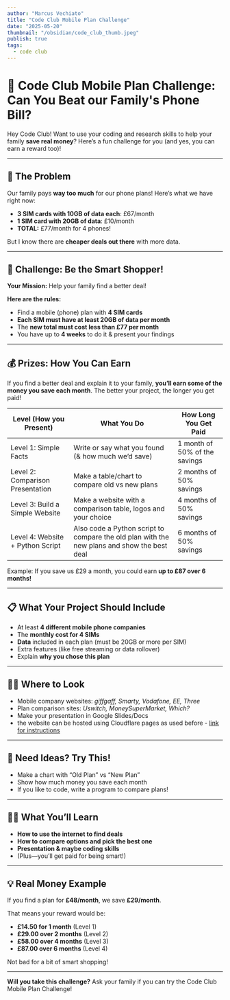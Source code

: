 ```yaml
---
author: "Marcus Vechiato"
title: "Code Club Mobile Plan Challenge"
date: "2025-05-20"
thumbnail: "/obsidian/code_club_thumb.jpeg"
publish: true
tags:
  - code club
---
```



# 💸 Code Club Mobile Plan Challenge: Can You Beat our Family's Phone Bill?

Hey Code Club! Want to use your coding and research skills to help your family **save real money**? Here’s a fun challenge for you (and yes, you can earn a reward too)!

---

## 🧩 The Problem

Our family pays **way too much** for our phone plans! Here’s what we have right now:

- **3 SIM cards with 10GB of data each**: £67/month  
- **1 SIM card with 20GB of data**: £10/month  
- **TOTAL:** £77/month for 4 phones!

But I know there are **cheaper deals out there** with more data.

---

## 🚀 Challenge: Be the Smart Shopper!

**Your Mission:** Help your family find a better deal!

**Here are the rules:**
- Find a mobile (phone) plan with **4 SIM cards**
- **Each SIM must have at least 20GB of data per month**
- The **new total must cost less than £77 per month**
- You have up to **4 weeks** to do it & present your findings

---

## 💰 Prizes: How You Can Earn

If you find a better deal and explain it to your family, **you’ll earn some of the money you save each month**. The better your project, the longer you get paid!

| Level (How you Present)          | What You Do                                                                                 | How Long You Get Paid         |
| -------------------------------- | ------------------------------------------------------------------------------------------- | ----------------------------- |
| Level 1: Simple Facts            | Write or say what you found (& how much we’d save)                                          | 1 month of 50% of the savings |
| Level 2: Comparison Presentation | Make a table/chart to compare old vs new plans                                              | 2 months of 50% savings       |
| Level 3: Build a Simple Website  | Make a website with a comparison table, logos and your choice                               | 4 months of 50% savings       |
| Level 4: Website + Python Script | Also code a Python script to compare the old plan with the new plans and show the best deal | 6 months of 50% savings       |

Example: If you save us £29 a month, you could earn **up to £87 over 6 months!**

---

## 📋 What Your Project Should Include

- At least **4 different mobile phone companies**
- The **monthly cost for 4 SIMs**
- **Data** included in each plan (must be 20GB or more per SIM)
- Extra features (like free streaming or data rollover)
- Explain **why you chose this plan**

---

## 🧑‍💻 Where to Look

- Mobile company websites: *giffgaff, Smarty, Vodafone, EE, Three*
- Plan comparison sites: *Uswitch, MoneySuperMarket, Which?*
- Make your presentation in Google Slides/Docs 
- the website can be hosted using Cloudflare pages as used before - [link for instructions](https://blog.vechiato.cc/post/cloudflare-pages/)

---

## 🧠 Need Ideas? Try This!

- Make a chart with “Old Plan” vs “New Plan”
- Show how much money you save each month
- If you like to code, write a program to compare plans!

---

## 👨‍🎓 What You’ll Learn

- **How to use the internet to find deals**
- **How to compare options and pick the best one**
- **Presentation & maybe coding skills**
- (Plus—you’ll get paid for being smart!)

---

## 💡 Real Money Example

If you find a plan for **£48/month**, we save **£29/month**.

That means your reward would be:

- **£14.50 for 1 month** (Level 1)
- **£29.00 over 2 months** (Level 2)
- **£58.00 over 4 months** (Level 3)
- **£87.00 over 6 months** (Level 4)

Not bad for a bit of smart shopping!


---

**Will you take this challenge?** Ask your family if you can try the Code Club Mobile Plan Challenge! 
